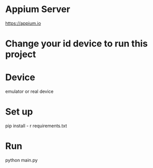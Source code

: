 # Appium Server
https://appium.io

# Change your id device to run this project

# Device
emulator or real device

# Set up
pip install - r requirements.txt

# Run
python main.py